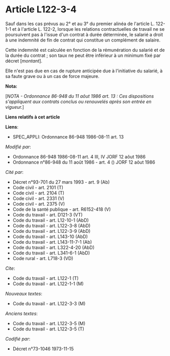 # Article L122-3-4

Sauf dans les cas prévus au 2° et au 3° du premier alinéa de l'article L. 122-1-1 et à l'article L. 122-2, lorsque les
relations contractuelles de travail ne se poursuivent pas à l'issue d'un contrat à durée déterminée, le salarié a droit à une
indemnité de fin de contrat qui constitue un complément de salaire.

Cette indemnité est calculée en fonction de la rémunération du salarié et de la durée du contrat ; son taux ne peut être
inférieur à un minimum fixé par décret [*montant*].

Elle n'est pas due en cas de rupture anticipée due à l'initiative du salarié, à sa faute grave ou à un cas de force majeure.

**Nota:**

[*NOTA - Ordonnance 86-948 du 11 aôut 1986 art. 13 : Ces dispositions s'appliquent aux contrats conclus ou renouvelés après
son entrée en vigueur.*]

**Liens relatifs à cet article**

**Liens**:

  - SPEC_APPLI: Ordonnance 86-948 1986-08-11 art. 13

_Modifié par_:

  - Ordonnance 86-948 1986-08-11 art. 4 III, IV JORF 12 aôut 1986
  - Ordonnance n°86-948 du 11 août 1986 - art. 4 () JORF 12 aôut 1986

_Cité par_:

  - Décret n°93-701 du 27 mars 1993 - art. 9 (Ab)
  - Code civil - art. 2101 (T)
  - Code civil - art. 2104 (T)
  - Code civil - art. 2331 (V)
  - Code civil - art. 2375 (V)
  - Code de la santé publique - art. R6152-418 (V)
  - Code du travail - art. D121-3 (VT)
  - Code du travail - art. L12-10-1 (AbD)
  - Code du travail - art. L122-3-8 (AbD)
  - Code du travail - art. L122-3-9 (AbD)
  - Code du travail - art. L143-10 (AbD)
  - Code du travail - art. L143-11-7-1 (Ab)
  - Code du travail - art. L322-4-20 (AbD)
  - Code du travail - art. L341-6-1 (AbD)
  - Code rural - art. L718-3 (VD)

_Cite_:

  - Code du travail - art. L122-1 (T)
  - Code du travail - art. L122-1-1 (M)

_Nouveaux textes_:

  - Code du travail - art. L122-3-3 (M)

_Anciens textes_:

  - Code du travail - art. L122-3-5 (M)
  - Code du travail - art. L122-3-5 (T)

_Codifié par_:

  - Décret n°73-1046 1973-11-15
